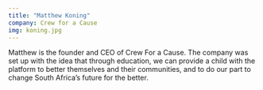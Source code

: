 ```yaml
---
title: "Matthew Koning"
company: Crew for a Cause
img: koning.jpg
---
```


Matthew is the founder and CEO of Crew For a Cause. The company was set up with the idea that through education, we can provide a child with the platform to better themselves and their communities, and to do our part to change South Africa’s future for the better.